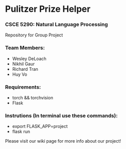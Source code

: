 # Pulitzer Prize Helper
### CSCE 5290: Natural Language Processing
Repository for Group Project

### Team Members:
* Wesley DeLoach
* Nikhil Gaur
* Richard Tran
* Huy Vo

### Requirements:
* torch && torchvision
* Flask
### Instrutions (In terminal use these commands):
* export FLASK_APP=project
* flask run


Please visit our wiki page for more info about our project!

